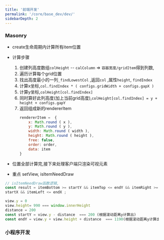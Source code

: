 ```yaml
---
title: '前端开发'
permalink: '/core/base_dev/dev/'
sidebarDepth: 2
---
```

<!-- 
## 前端开发 -->

### Masonry
- create生命周期内计算所有item位置
- 计算步骤
	1. 创建列高度数组`colHeight` -- `calColumn` => `容器宽度/gridItem`得到列数,
	2. 遍历计算每个grid位置
	3. 找出高度最小的一列`_findLowestCol` ,返回`col` ,属性`height`, `findIndex`
	4. 计算x坐标,`col.findIndex * ( configs.gridWidth + configs.gapX )`
	5. 计算y坐标,`colHeight[col.findIndex]`
	6. 同时算好此列高度(加上当前grid高度),`colHeight[col.findIndex] = y + height + configs.gapY `
	7. 返回组成新的rendererItem
    	```js
       rendererItem =  {   
            x: Math.round ( x ),   
            y: Math.round ( y ),  
            width: Math.round ( width ), 
            height: Math.round ( height ),  
            free: false,  
            order: order,   
            data: item
        }
        ```
        
 - 位置全部计算完,接下来处理客户端只渲染可视元素
 - 重点 setView, isItemNeedDraw

``` js
// isItemNeedDraw函数逻辑,
const result = itemBottom >= startY && itemTop <= endY && itemRight >= 
startX && itemLeft <= endX ;

view.y = 0
view.height= 990 === window.innerHeight
distance = 200
const startY = view.y - distance  === 200 (根据滚动距离y计算出)
const endY = view.y + view.height + distance  === 1190(根据滚动距离y计算出,向下滚动, 值变大) 
```
  

### 小程序开发
